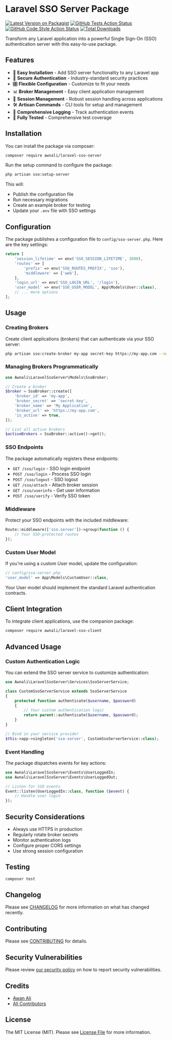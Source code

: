 # Laravel SSO Server Package

[![Latest Version on Packagist](https://img.shields.io/packagist/v/awnali/laravel-sso-server.svg?style=flat-square)](https://packagist.org/packages/awnali/laravel-sso-server)
[![GitHub Tests Action Status](https://img.shields.io/github/workflow/status/awnali/laravel-sso-server/run-tests?label=tests)](https://github.com/awnali/laravel-sso-server/actions?query=workflow%3Arun-tests+branch%3Amain)
[![GitHub Code Style Action Status](https://img.shields.io/github/workflow/status/awnali/laravel-sso-server/Check%20&%20fix%20styling?label=code%20style)](https://github.com/awnali/laravel-sso-server/actions?query=workflow%3A"Check+%26+fix+styling"+branch%3Amain)
[![Total Downloads](https://img.shields.io/packagist/dt/awnali/laravel-sso-server.svg?style=flat-square)](https://packagist.org/packages/awnali/laravel-sso-server)

Transform any Laravel application into a powerful Single Sign-On (SSO) authentication server with this easy-to-use package.

## Features

- 🚀 **Easy Installation** - Add SSO server functionality to any Laravel app
- 🔐 **Secure Authentication** - Industry-standard security practices
- 🎛️ **Flexible Configuration** - Customize to fit your needs
- 📊 **Broker Management** - Easy client application management
- 🔄 **Session Management** - Robust session handling across applications
- 🛠️ **Artisan Commands** - CLI tools for setup and management
- 📝 **Comprehensive Logging** - Track authentication events
- 🧪 **Fully Tested** - Comprehensive test coverage

## Installation

You can install the package via composer:

```bash
composer require awnali/laravel-sso-server
```

Run the setup command to configure the package:

```bash
php artisan sso:setup-server
```

This will:
- Publish the configuration file
- Run necessary migrations
- Create an example broker for testing
- Update your `.env` file with SSO settings

## Configuration

The package publishes a configuration file to `config/sso-server.php`. Here are the key settings:

```php
return [
    'session_lifetime' => env('SSO_SESSION_LIFETIME', 3600),
    'routes' => [
        'prefix' => env('SSO_ROUTES_PREFIX', 'sso'),
        'middleware' => ['web'],
    ],
    'login_url' => env('SSO_LOGIN_URL', '/login'),
    'user_model' => env('SSO_USER_MODEL', App\Models\User::class),
    // ... more options
];
```

## Usage

### Creating Brokers

Create client applications (brokers) that can authenticate via your SSO server:

```bash
php artisan sso:create-broker my-app secret-key https://my-app.com --name="My Application"
```

### Managing Brokers Programmatically

```php
use Awnali\LaravelSsoServer\Models\SsoBroker;

// Create a broker
$broker = SsoBroker::create([
    'broker_id' => 'my-app',
    'broker_secret' => 'secret-key',
    'broker_name' => 'My Application',
    'broker_url' => 'https://my-app.com',
    'is_active' => true,
]);

// List all active brokers
$activeBrokers = SsoBroker::active()->get();
```

### SSO Endpoints

The package automatically registers these endpoints:

- `GET /sso/login` - SSO login endpoint
- `POST /sso/login` - Process SSO login
- `POST /sso/logout` - SSO logout
- `GET /sso/attach` - Attach broker session
- `GET /sso/userinfo` - Get user information
- `POST /sso/verify` - Verify SSO token

### Middleware

Protect your SSO endpoints with the included middleware:

```php
Route::middleware(['sso.server'])->group(function () {
    // Your SSO-protected routes
});
```

### Custom User Model

If you're using a custom User model, update the configuration:

```php
// config/sso-server.php
'user_model' => App\Models\CustomUser::class,
```

Your User model should implement the standard Laravel authentication contracts.

## Client Integration

To integrate client applications, use the companion package:

```bash
composer require awnali/laravel-sso-client
```

## Advanced Usage

### Custom Authentication Logic

You can extend the SSO server service to customize authentication:

```php
use Awnali\LaravelSsoServer\Services\SsoServerService;

class CustomSsoServerService extends SsoServerService
{
    protected function authenticate($username, $password)
    {
        // Your custom authentication logic
        return parent::authenticate($username, $password);
    }
}

// Bind in your service provider
$this->app->singleton('sso-server', CustomSsoServerService::class);
```

### Event Handling

The package dispatches events for key actions:

```php
use Awnali\LaravelSsoServer\Events\UserLoggedIn;
use Awnali\LaravelSsoServer\Events\UserLoggedOut;

// Listen for SSO events
Event::listen(UserLoggedIn::class, function ($event) {
    // Handle user login
});
```

## Security Considerations

- Always use HTTPS in production
- Regularly rotate broker secrets
- Monitor authentication logs
- Configure proper CORS settings
- Use strong session configuration

## Testing

```bash
composer test
```

## Changelog

Please see [CHANGELOG](CHANGELOG.md) for more information on what has changed recently.

## Contributing

Please see [CONTRIBUTING](CONTRIBUTING.md) for details.

## Security Vulnerabilities

Please review [our security policy](../../security/policy) on how to report security vulnerabilities.

## Credits

- [Awan Ali](https://github.com/awnali)
- [All Contributors](../../contributors)

## License

The MIT License (MIT). Please see [License File](LICENSE.md) for more information.